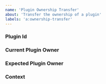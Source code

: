 ```yaml
---
name: 'Plugin Ownership Transfer'
about: 'Transfer the ownership of a plugin'
labels: 'a:ownership-transfer'
---
```


<!--- 
Please follow the instructions below.

Please open Gradle-related issues at https://github.com/gradle/gradle/issues

Be mindful that we need to have the agreement of both parties to transfer the ownership.
We also need to clearly assert the new owner is indeed related to the plugin in question.
-->

<!--- Provide a brief summary of the issue in the title above -->

### Plugin Id
<!--- Tell us the plugin id you wish to transfer the ownership -->

### Current Plugin Owner
<!--- Who is the current owner of the plugin -->

### Expected Plugin Owner
<!-- Who is the expected owner of the plugin -->

### Context
<!--- Providing context helps us confirm the legitimacy of the ownership transfer request -->
